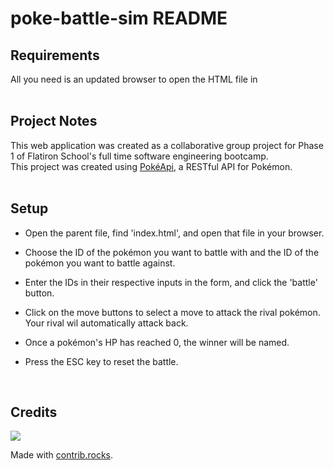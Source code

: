 # poke-battle-sim README
## Requirements
All you need is an updated browser to open the HTML file in
<br><br>

## Project Notes
This web application was created as a collaborative group project for Phase 1 of Flatiron School's full time software engineering bootcamp. 
<br>
This project was created using [PokéApi](https://pokeapi.co/), a RESTful API for Pokémon.
<br><br>

## Setup

- Open the parent file, find 'index.html', and open that file in your browser.

- Choose the ID of the pokémon you want to battle with and the ID of the pokémon you want to battle against.

- Enter the IDs in their respective inputs in the form, and click the 'battle' button.

- Click on the move buttons to select a move to attack the rival pokémon. Your rival wil automatically attack back.

- Once a pokémon's HP has reached 0, the winner will be named.

- Press the ESC key to reset the battle.

<br>

## Credits

<a href="https://github.com/b-ritta-ny/poke-battle-sim/graphs/contributors">
  <img src="https://contrib.rocks/image?repo=b-ritta-ny/poke-battle-sim" />
</a>

Made with [contrib.rocks](https://contrib.rocks).
